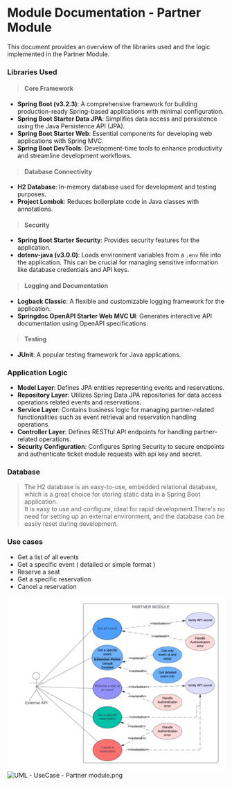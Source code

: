 # Module Documentation - Partner Module
This document provides an overview of the libraries used and the logic implemented in the Partner Module.

### Libraries Used

> #### Core Framework
- **Spring Boot (v3.2.3)**: A comprehensive framework for building production-ready Spring-based applications with minimal configuration.
- **Spring Boot Starter Data JPA**: Simplifies data access and persistence using the Java Persistence API (JPA).
- **Spring Boot Starter Web**: Essential components for developing web applications with Spring MVC.
- **Spring Boot DevTools**: Development-time tools to enhance productivity and streamline development workflows.

> #### Database Connectivity
- **H2 Database**: In-memory database used for development and testing purposes.
- **Project Lombok**: Reduces boilerplate code in Java classes with annotations.

> #### Security
- **Spring Boot Starter Security**: Provides security features for the application.
- **dotenv-java (v3.0.0)**: Loads environment variables from a `.env` file into the application. This can be crucial for managing sensitive information like database credentials and API keys.

> #### Logging and Documentation
- **Logback Classic**: A flexible and customizable logging framework for the application.
- **Springdoc OpenAPI Starter Web MVC UI**: Generates interactive API documentation using OpenAPI specifications.

> #### Testing
- **JUnit**: A popular testing framework for Java applications.


### Application Logic

- **Model Layer**: Defines JPA entities representing events and reservations.
- **Repository Layer**: Utilizes Spring Data JPA repositories for data access operations related events and reservations.
- **Service Layer**: Contains business logic for managing partner-related functionalities such as event retrieval and reservation handling operations.
- **Controller Layer**: Defines RESTful API endpoints for handling partner-related operations.
- **Security Configuration**: Configures Spring Security to secure endpoints and authenticate ticket module requests with api key and secret.

### Database
> The H2 database is an easy-to-use, embedded relational database, which is a great choice for storing static data in a Spring Boot application.<br>
> It is easy to use and configure, ideal for rapid development.There's no need for setting up an external environment, and the database can be easily reset during development.

### Use cases

- Get a list of all events
- Get a specific event ( detailed or simple format )
- Reserve a seat
- Get a specific reservation
- Cancel a reservation
  
![UML - UseCase - Partner module.png](..%2Fuml%2FUseCase%2FUML%20-%20UseCase%20-%20Partner%20module.png)![UML - UseCase - Partner module.png](uml%2FUseCase%2FUML%20-%20UseCase%20-%20Partner%20module.png)
